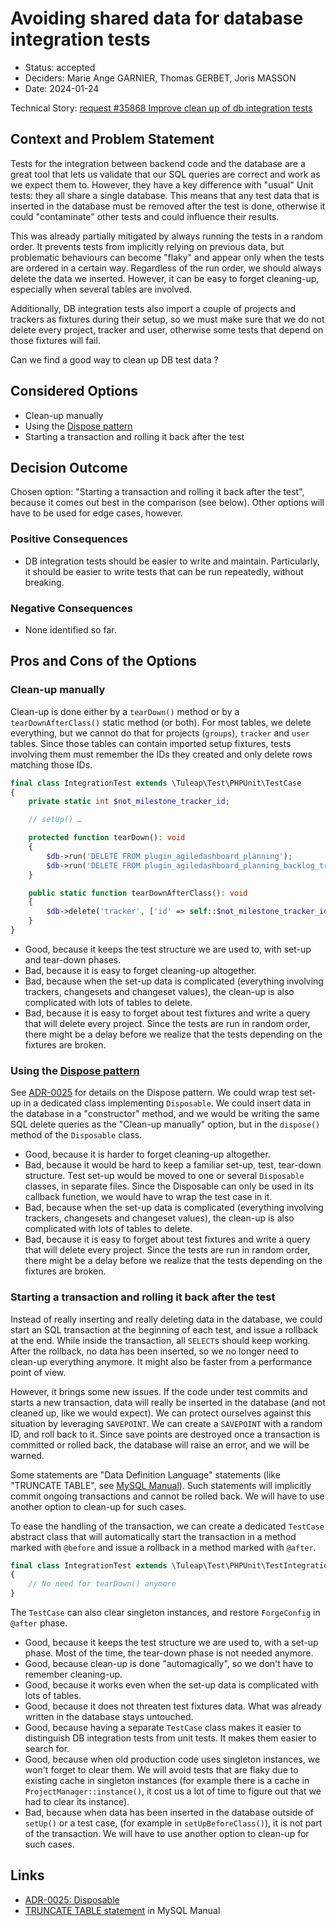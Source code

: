 # Avoiding shared data for database integration tests

* Status: accepted
* Deciders: Marie Ange GARNIER, Thomas GERBET, Joris MASSON
* Date: 2024-01-24

Technical Story: [request #35868 Improve clean up of db integration tests][0]

## Context and Problem Statement

Tests for the integration between backend code and the database are a great tool that lets us validate that our SQL queries are correct and work as we expect them to. However, they have a key difference with "usual" Unit tests: they all share a single database. This means that any test data that is inserted in the database must be removed after the test is done, otherwise it could "contaminate" other tests and could influence their results.

This was already partially mitigated by always running the tests in a random order. It prevents tests from implicitly relying on previous data, but problematic behaviours can become "flaky" and appear only when the tests are ordered in a certain way. Regardless of the run order, we should always delete the data we inserted. However, it can be easy to forget cleaning-up, especially when several tables are involved.

Additionally, DB integration tests also import a couple of projects and trackers as fixtures during their setup, so we must make sure that we do not delete every project, tracker and user, otherwise some tests that depend on those fixtures will fail.

Can we find a good way to clean up DB test data ?

## Considered Options

* Clean-up manually
* Using the [Dispose pattern][1]
* Starting a transaction and rolling it back after the test

## Decision Outcome

Chosen option: "Starting a transaction and rolling it back after the test", because it comes out best in the comparison (see below). Other options will have to be used for edge cases, however.

### Positive Consequences

* DB integration tests should be easier to write and maintain. Particularly, it should be easier to write tests that can be run repeatedly, without breaking.

### Negative Consequences

* None identified so far.

## Pros and Cons of the Options

### Clean-up manually

Clean-up is done either by a `tearDown()` method or by a `tearDownAfterClass()` static method (or both). For most tables, we delete everything, but we cannot do that for projects (`groups`), `tracker` and `user` tables. Since those tables can contain imported setup fixtures, tests involving them must remember the IDs they created and only delete rows matching those IDs.

```php
final class IntegrationTest extends \Tuleap\Test\PHPUnit\TestCase
{
    private static int $not_milestone_tracker_id;

    // setUp() …

    protected function tearDown(): void
    {
        $db->run('DELETE FROM plugin_agiledashboard_planning');
        $db->run('DELETE FROM plugin_agiledashboard_planning_backlog_tracker');
    }

    public static function tearDownAfterClass(): void
    {
        $db->delete('tracker', ['id' => self::$not_milestone_tracker_id]);
    }
}
```

* Good, because it keeps the test structure we are used to, with set-up and tear-down phases.
* Bad, because it is easy to forget cleaning-up altogether.
* Bad, because when the set-up data is complicated (everything involving trackers, changesets and changeset values), the clean-up is also complicated with lots of tables to delete.
* Bad, because it is easy to forget about test fixtures and write a query that will delete every project. Since the tests are run in random order, there might be a delay before we realize that the tests depending on the fixtures are broken.

### Using the [Dispose pattern][1]

See [ADR-0025][1] for details on the Dispose pattern. We could wrap test set-up in a dedicated class implementing `Disposable`. We could insert data in the database in a "constructor" method, and we would be writing the same SQL delete queries as the "Clean-up manually" option, but in the `dispose()` method of the `Disposable` class.

* Good, because it is harder to forget cleaning-up altogether.
* Bad, because it would be hard to keep a familiar set-up, test, tear-down structure. Test set-up would be moved to one or several `Disposable` classes, in separate files. Since the Disposable can only be used in its callback function, we would have to wrap the test case in it.
* Bad, because when the set-up data is complicated (everything involving trackers, changesets and changeset values), the clean-up is also complicated with lots of tables to delete.
* Bad, because it is easy to forget about test fixtures and write a query that will delete every project. Since the tests are run in random order, there might be a delay before we realize that the tests depending on the fixtures are broken.

### Starting a transaction and rolling it back after the test

Instead of really inserting and really deleting data in the database, we could start an SQL transaction at the beginning of each test, and issue a rollback at the end. While inside the transaction, all `SELECT`s should keep working. After the rollback, no data has been inserted, so we no longer need to clean-up everything anymore. It might also be faster from a performance point of view.

However, it brings some new issues. If the code under test commits and starts a new transaction, data will really be inserted in the database (and not cleaned up, like we would expect). We can protect ourselves against this situation by leveraging `SAVEPOINT`. We can create a `SAVEPOINT` with a random ID, and roll back to it. Since save points are destroyed once a transaction is committed or rolled back, the database will raise an error, and we will be warned.

Some statements are "Data Definition Language" statements (like "TRUNCATE TABLE", see [MySQL Manual][2]). Such statements will implicitly commit ongoing transactions and cannot be rolled back. We will have to use another option to clean-up for such cases.

To ease the handling of the transaction, we can create a dedicated `TestCase` abstract class that will automatically start the transaction in a method marked with `@before` and issue a rollback in a method marked with `@after`.

```php
final class IntegrationTest extends \Tuleap\Test\PHPUnit\TestIntegrationTestCase
{
    // No need for tearDown() anymore
}
```

The `TestCase` can also clear singleton instances, and restore `ForgeConfig` in `@after` phase.

* Good, because it keeps the test structure we are used to, with a set-up phase. Most of the time, the tear-down phase is not needed anymore.
* Good, because clean-up is done "automagically", so we don't have to remember cleaning-up.
* Good, because it works even when the set-up data is complicated with lots of tables.
* Good, because it does not threaten test fixtures data. What was already written in the database stays untouched.
* Good, because having a separate `TestCase` class makes it easier to distinguish DB integration tests from unit tests. It makes them easier to search for.
* Good, because when old production code uses singleton instances, we won't forget to clear them. We will avoid tests that are flaky due to existing cache in singleton instances (for example there is a cache in `ProjectManager::instance()`, it cost us a lot of time to figure out that we had to clear its instance).
* Bad, because when data has been inserted in the database outside of `setUp()` or a test case, (for example in `setUpBeforeClass()`), it is not part of the transaction. We will have to use another option to clean-up for such cases.

## Links

* [ADR-0025: Disposable][1]
* [TRUNCATE TABLE statement][2] in MySQL Manual

[0]: https://tuleap.net/plugins/tracker/?aid=35868
[1]: ./0025-disposable.md
[2]: https://dev.mysql.com/doc/refman/8.0/en/truncate-table.html
